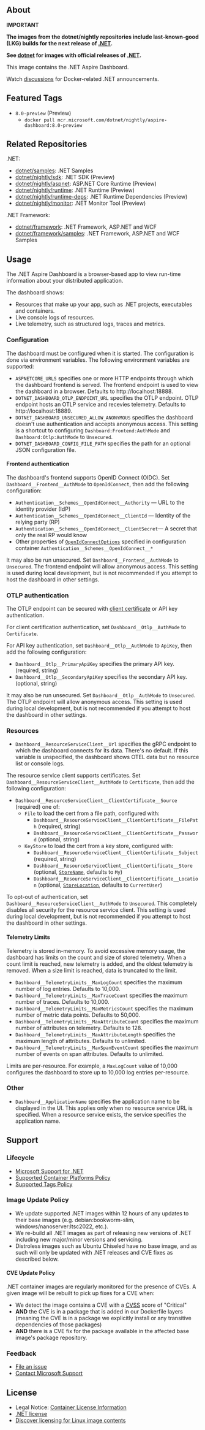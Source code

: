 ## About

**IMPORTANT**

**The images from the dotnet/nightly repositories include last-known-good (LKG) builds for the next release of [.NET](https://github.com/dotnet/core).**

**See [dotnet](https://mcr.microsoft.com/product/dotnet/aspire-dashboard/about) for images with official releases of [.NET](https://github.com/dotnet/core).**

This image contains the .NET Aspire Dashboard.

Watch [discussions](https://github.com/dotnet/dotnet-docker/discussions/categories/announcements) for Docker-related .NET announcements.

## Featured Tags

* `8.0-preview` (Preview)
  * `docker pull mcr.microsoft.com/dotnet/nightly/aspire-dashboard:8.0-preview`

## Related Repositories

.NET:

* [dotnet/samples](https://mcr.microsoft.com/product/dotnet/samples/about): .NET Samples
* [dotnet/nightly/sdk](https://mcr.microsoft.com/product/dotnet/nightly/sdk/about): .NET SDK (Preview)
* [dotnet/nightly/aspnet](https://mcr.microsoft.com/product/dotnet/nightly/aspnet/about): ASP.NET Core Runtime (Preview)
* [dotnet/nightly/runtime](https://mcr.microsoft.com/product/dotnet/nightly/runtime/about): .NET Runtime (Preview)
* [dotnet/nightly/runtime-deps](https://mcr.microsoft.com/product/dotnet/nightly/runtime-deps/about): .NET Runtime Dependencies (Preview)
* [dotnet/nightly/monitor](https://mcr.microsoft.com/product/dotnet/nightly/monitor/about): .NET Monitor Tool (Preview)

.NET Framework:

* [dotnet/framework](https://mcr.microsoft.com/catalog?search=dotnet/framework): .NET Framework, ASP.NET and WCF
* [dotnet/framework/samples](https://mcr.microsoft.com/product/dotnet/framework/samples/about): .NET Framework, ASP.NET and WCF Samples

## Usage

The .NET Aspire Dashboard is a browser-based app to view run-time information about your distributed application.

The dashboard shows:

- Resources that make up your app, such as .NET projects, executables and containers.
- Live console logs of resources.
- Live telemetry, such as structured logs, traces and metrics.

### Configuration

The dashboard must be configured when it is started. The configuration is done via environment variables. The following environment variables are supported:

- `ASPNETCORE_URLS` specifies one or more HTTP endpoints through which the dashboard frontend is served. The frontend endpoint is used to view the dashboard in a browser. Defaults to http://localhost:18888.
- `DOTNET_DASHBOARD_OTLP_ENDPOINT_URL` specifies the OTLP endpoint. OTLP endpoint hosts an OTLP service and recevies telemetry. Defaults to http://localhost:18889.
- `DOTNET_DASHBOARD_UNSECURED_ALLOW_ANONYMOUS` specifies the dashboard doesn't use authentication and accepts anonymous access. This setting is a shortcut to configuring `Dashboard:Frontend:AuthMode` and `Dashboard:Otlp:AuthMode` to `Unsecured`.
- `DOTNET_DASHBOARD_CONFIG_FILE_PATH` specifies the path for an optional JSON configuration file.

#### Frontend authentication

The dashboard's frontend supports OpenID Connect (OIDC). Set `Dashboard__Frontend__AuthMode` to `OpenIdConnect`, then add the following configuration:

- `Authentication__Schemes__OpenIdConnect__Authority` &mdash; URL to the identity provider (IdP)
- `Authentication__Schemes__OpenIdConnect__ClientId` &mdash; Identity of the relying party (RP)
- `Authentication__Schemes__OpenIdConnect__ClientSecret`&mdash; A secret that only the real RP would know
- Other properties of [`OpenIdConnectOptions`](https://learn.microsoft.com/dotnet/api/microsoft.aspnetcore.builder.openidconnectoptions) specified in configuration container `Authentication__Schemes__OpenIdConnect__*`

It may also be run unsecured. Set `Dashboard__Frontend__AuthMode` to `Unsecured`. The frontend endpoint will allow anonymous access. This setting is used during local development, but is not recommended if you attempt to host the dashboard in other settings.

### OTLP authentication

The OTLP endpoint can be secured with [client certificate](https://learn.microsoft.com/aspnet/core/security/authentication/certauth) or API key authentication.

For client certification authentication, set `Dashboard__Otlp__AuthMode` to `Certificate`.

For API key authentication, set `Dashboard__Otlp__AuthMode` to `ApiKey`, then add the following configuration:

- `Dashboard__Otlp__PrimaryApiKey` specifies the primary API key. (required, string)
- `Dashboard__Otlp__SecondaryApiKey` specifies the secondary API key. (optional, string)

It may also be run unsecured. Set `Dashboard__Otlp__AuthMode` to `Unsecured`. The OTLP endpoint will allow anonymous access. This setting is used during local development, but is not recommended if you attempt to host the dashboard in other settings.

### Resources

- `Dashboard__ResourceServiceClient__Url` specifies the gRPC endpoint to which the dashboard connects for its data. There's no default. If this variable is unspecified, the dashboard shows OTEL data but no resource list or console logs.

The resource service client supports certificates. Set `Dashboard__ResourceServiceClient__AuthMode` to `Certificate`, then add the following configuration:

- `Dashboard__ResourceServiceClient__ClientCertificate__Source` (required) one of:
  - `File` to load the cert from a file path, configured with:
    - `Dashboard__ResourceServiceClient__ClientCertificate__FilePath` (required, string)
    - `Dashboard__ResourceServiceClient__ClientCertificate__Password` (optional, string)
  - `KeyStore` to load the cert from a key store, configured with:
    - `Dashboard__ResourceServiceClient__ClientCertificate__Subject` (required, string)
    - `Dashboard__ResourceServiceClient__ClientCertificate__Store` (optional, [`StoreName`](https://learn.microsoft.com/dotnet/api/system.security.cryptography.x509certificates.storename), defaults to `My`)
    - `Dashboard__ResourceServiceClient__ClientCertificate__Location` (optional, [`StoreLocation`](https://learn.microsoft.com/dotnet/api/system.security.cryptography.x509certificates.storelocation), defaults to `CurrentUser`)

To opt-out of authentication, set `Dashboard__ResourceServiceClient__AuthMode` to `Unsecured`. This completely disables all security for the resource service client. This setting is used during local development, but is not recommended if you attempt to host the dashboard in other settings.

#### Telemetry Limits

Telemetry is stored in-memory. To avoid excessive memory usage, the dashboard has limits on the count and size of stored telemetry. When a count limit is reached, new telemetry is added, and the oldest telemetry is removed. When a size limit is reached, data is truncated to the limit.

- `Dashboard__TelemetryLimits__MaxLogCount` specifies the maximum number of log entries. Defaults to 10,000.
- `Dashboard__TelemetryLimits__MaxTraceCount` specifies the maximum number of traces. Defaults to 10,000.
- `Dashboard__TelemetryLimits__MaxMetricsCount` specifies the maximum number of metric data points. Defaults to 50,000.
- `Dashboard__TelemetryLimits__MaxAttributeCount` specifies the maximum number of attributes on telemetry. Defaults to 128.
- `Dashboard__TelemetryLimits__MaxAttributeLength` specifies the maximum length of attributes. Defaults to unlimited.
- `Dashboard__TelemetryLimits__MaxSpanEventCount` specifies the maximum number of events on span attributes. Defaults to unlimited.

Limits are per-resource. For example, a `MaxLogCount` value of 10,000 configures the dashboard to store up to 10,000 log entries per-resource.

### Other

- `Dashboard__ApplicationName` specifies the application name to be displayed in the UI. This applies only when no resource service URL is specified. When a resource service exists, the service specifies the application name.

## Support

### Lifecycle

* [Microsoft Support for .NET](https://github.com/dotnet/core/blob/main/support.md)
* [Supported Container Platforms Policy](https://github.com/dotnet/dotnet-docker/blob/main/documentation/supported-platforms.md)
* [Supported Tags Policy](https://github.com/dotnet/dotnet-docker/blob/main/documentation/supported-tags.md)

### Image Update Policy

* We update supported .NET images within 12 hours of any updates to their base images (e.g. debian:bookworm-slim, windows/nanoserver:ltsc2022, etc.).
* We re-build all .NET images as part of releasing new versions of .NET including new major/minor versions and servicing.
* Distroless images such as Ubuntu Chiseled have no base image, and as such will only be updated with .NET releases and CVE fixes as described below.

#### CVE Update Policy

.NET container images are regularly monitored for the presence of CVEs. A given image will be rebuilt to pick up fixes for a CVE when:
* We detect the image contains a CVE with a [CVSS](https://nvd.nist.gov/vuln-metrics/cvss) score of "Critical"
* **AND** the CVE is in a package that is added in our Dockerfile layers (meaning the CVE is in a package we explicitly install or any transitive dependencies of those packages)
* **AND** there is a CVE fix for the package available in the affected base image's package repository.

### Feedback

* [File an issue](https://github.com/dotnet/dotnet-docker/issues/new/choose)
* [Contact Microsoft Support](https://support.microsoft.com/contactus/)

## License

* Legal Notice: [Container License Information](https://aka.ms/mcr/osslegalnotice)
* [.NET license](https://github.com/dotnet/dotnet-docker/blob/main/LICENSE)
* [Discover licensing for Linux image contents](https://github.com/dotnet/dotnet-docker/blob/main/documentation/image-artifact-details.md)
